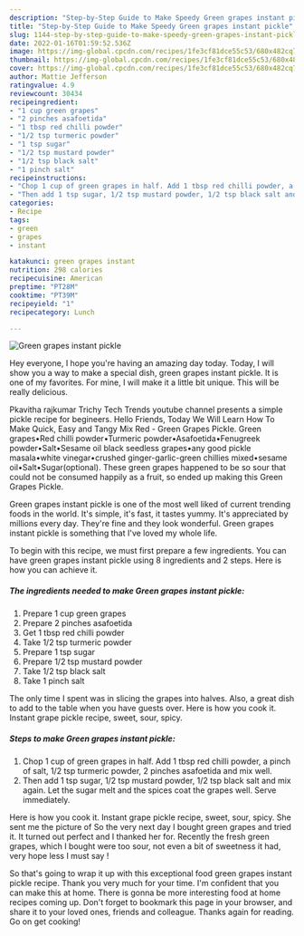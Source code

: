 ```yaml
---
description: "Step-by-Step Guide to Make Speedy Green grapes instant pickle"
title: "Step-by-Step Guide to Make Speedy Green grapes instant pickle"
slug: 1144-step-by-step-guide-to-make-speedy-green-grapes-instant-pickle
date: 2022-01-16T01:59:52.536Z
image: https://img-global.cpcdn.com/recipes/1fe3cf81dce55c53/680x482cq70/green-grapes-instant-pickle-recipe-main-photo.jpg
thumbnail: https://img-global.cpcdn.com/recipes/1fe3cf81dce55c53/680x482cq70/green-grapes-instant-pickle-recipe-main-photo.jpg
cover: https://img-global.cpcdn.com/recipes/1fe3cf81dce55c53/680x482cq70/green-grapes-instant-pickle-recipe-main-photo.jpg
author: Mattie Jefferson
ratingvalue: 4.9
reviewcount: 30434
recipeingredient:
- "1 cup green grapes"
- "2 pinches asafoetida"
- "1 tbsp red chilli powder"
- "1/2 tsp turmeric powder"
- "1 tsp sugar"
- "1/2 tsp mustard powder"
- "1/2 tsp black salt"
- "1 pinch salt"
recipeinstructions:
- "Chop 1 cup of green grapes in half. Add 1 tbsp red chilli powder, a pinch of salt, 1/2 tsp turmeric powder, 2 pinches asafoetida and mix well."
- "Then add 1 tsp sugar, 1/2 tsp mustard powder, 1/2 tsp black salt and mix again. Let the sugar melt and the spices coat the grapes well. Serve immediately."
categories:
- Recipe
tags:
- green
- grapes
- instant

katakunci: green grapes instant 
nutrition: 298 calories
recipecuisine: American
preptime: "PT28M"
cooktime: "PT39M"
recipeyield: "1"
recipecategory: Lunch

---
```



![Green grapes instant pickle](https://img-global.cpcdn.com/recipes/1fe3cf81dce55c53/680x482cq70/green-grapes-instant-pickle-recipe-main-photo.jpg)

Hey everyone, I hope you're having an amazing day today. Today, I will show you a way to make a special dish, green grapes instant pickle. It is one of my favorites. For mine, I will make it a little bit unique. This will be really delicious.

Pkavitha rajkumar Trichy Tech Trends youtube channel presents a simple pickle recipe for begineers. Hello Friends, Today We Will Learn How To Make Quick, Easy and Tangy Mix Red - Green Grapes Pickle. Green grapes•Red chilli powder•Turmeric powder•Asafoetida•Fenugreek powder•Salt•Sesame oil black seedless grapes•any good pickle masala•white vinegar•crushed ginger-garlic-green chillies mixed•sesame oil•Salt•Sugar(optional). These green grapes happened to be so sour that could not be consumed happily as a fruit, so ended up making this Green Grapes Pickle.

Green grapes instant pickle is one of the most well liked of current trending foods in the world. It's simple, it's fast, it tastes yummy. It's appreciated by millions every day. They're fine and they look wonderful. Green grapes instant pickle is something that I've loved my whole life.


To begin with this recipe, we must first prepare a few ingredients. You can have green grapes instant pickle using 8 ingredients and 2 steps. Here is how you can achieve it.

<!--inarticleads1-->

##### The ingredients needed to make Green grapes instant pickle:

1. Prepare 1 cup green grapes
1. Prepare 2 pinches asafoetida
1. Get 1 tbsp red chilli powder
1. Take 1/2 tsp turmeric powder
1. Prepare 1 tsp sugar
1. Prepare 1/2 tsp mustard powder
1. Take 1/2 tsp black salt
1. Take 1 pinch salt


The only time I spent was in slicing the grapes into halves. Also, a great dish to add to the table when you have guests over. Here is how you cook it. Instant grape pickle recipe, sweet, sour, spicy. 

<!--inarticleads2-->

##### Steps to make Green grapes instant pickle:

1. Chop 1 cup of green grapes in half. Add 1 tbsp red chilli powder, a pinch of salt, 1/2 tsp turmeric powder, 2 pinches asafoetida and mix well.
1. Then add 1 tsp sugar, 1/2 tsp mustard powder, 1/2 tsp black salt and mix again. Let the sugar melt and the spices coat the grapes well. Serve immediately.


Here is how you cook it. Instant grape pickle recipe, sweet, sour, spicy. She sent me the picture of So the very next day I bought green grapes and tried it. It turned out perfect and I thanked her for. Recently the fresh green grapes, which I bought were too sour, not even a bit of sweetness it had, very hope less I must say ! 

So that's going to wrap it up with this exceptional food green grapes instant pickle recipe. Thank you very much for your time. I'm confident that you can make this at home. There is gonna be more interesting food at home recipes coming up. Don't forget to bookmark this page in your browser, and share it to your loved ones, friends and colleague. Thanks again for reading. Go on get cooking!
